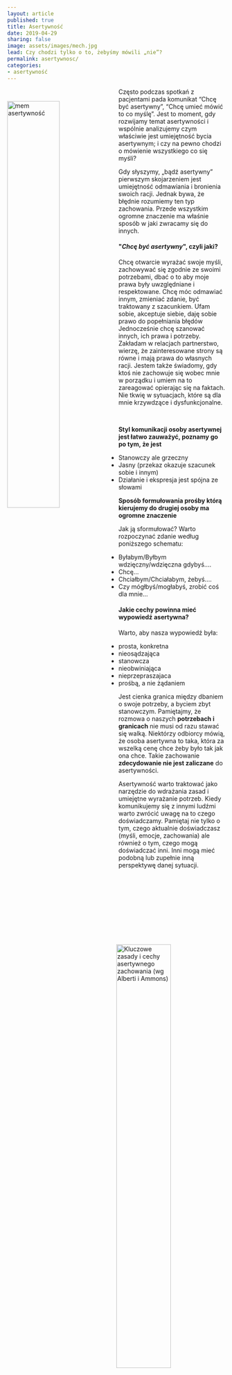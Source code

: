 ```yaml
---
layout: article
published: true
title: Asertywność
date: 2019-04-29
sharing: false
image: assets/images/mech.jpg
lead: Czy chodzi tylko o to, żebyśmy mówili „nie”?
permalink: asertywnosc/
categories:
- asertywność
---
```


<img alt="mem asertywność" src="{{root_url}}/assets/images/15566503140782102167087.png" style="float:left; width: 49%; margin-right: 10px; margin-bottom: 30px; margin-top: 30px;" />

Często podczas spotkań z pacjentami pada komunikat “Chcę być asertywny”, “Chcę umieć mówić to co myślę”. Jest to moment, gdy rozwijamy temat asertywności i wspólnie analizujemy czym właściwie jest umiejętność bycia asertywnym; i czy na pewno chodzi o mówienie wszystkiego co się myśli?

Gdy słyszymy, „bądź asertywny” pierwszym skojarzeniem jest umiejętność odmawiania i bronienia swoich racji. Jednak bywa, że błędnie rozumiemy ten typ zachowania. Przede wszystkim ogromne znaczenie ma właśnie sposób w jaki zwracamy się do innych.

#### "_Chcę być asertywny_", czyli jaki?

Chcę otwarcie wyrażać swoje myśli, zachowywać się zgodnie ze swoimi potrzebami, dbać o to aby moje prawa były uwzględniane i respektowane. Chcę móc odmawiać innym, zmieniać zdanie, być traktowany z szacunkiem. Ufam sobie, akceptuje siebie, daję sobie prawo do popełniania błędów Jednocześnie chcę  szanować innych, ich prawa i potrzeby. Zakładam w relacjach partnerstwo, wierzę, że zainteresowane strony są równe i mają prawa do własnych racji.  Jestem  także świadomy, gdy ktoś nie zachowuje się wobec mnie w porządku i umiem na to zareagować opierając się na faktach. Nie tkwię w sytuacjach, które są dla mnie krzywdzące i dysfunkcjonalne.
 
<img src="{{root_url}}/assets/images/zasady-asertywnosci.jpg" alt="Kluczowe zasady i cechy asertywnego zachowania (wg Alberti i Ammons)" style="float: right; width: 50%; margin-left: 10px" />
<br>

**Styl komunikacji osoby asertywnej jest łatwo zauważyć,  poznamy go po tym, że jest**

- Stanowczy ale grzeczny
- Jasny (przekaz okazuje szacunek sobie i innym)
- Działanie i ekspresja  jest spójna ze słowami
 
**Sposób formułowania prośby którą kierujemy do drugiej osoby ma ogromne znaczenie**

Jak ją sformułować? Warto rozpoczynać zdanie według poniższego schematu:
 
- Byłabym/Byłbym wdzięczny/wdzięczna gdybyś….
- Chcę...
- Chciałbym/Chciałabym, żebyś….
- Czy mógłbyś/mogłabyś, zrobić coś dla mnie…

#### Jakie cechy powinna mieć wypowiedź asertywna? 

Warto, aby nasza wypowiedź była: 
 
- prosta, konkretna
- nieosądzająca 
- stanowcza
- nieobwiniająca
- nieprzepraszajaca
- prośbą, a nie żądaniem
 
Jest cienka granica między dbaniem o swoje potrzeby, a byciem zbyt stanowczym. Pamiętajmy, że rozmowa o naszych **potrzebach i granicach** nie musi od razu stawać się walką.  Niektórzy odbiorcy mówią, że osoba asertywna to taka, która za wszelką cenę chce żeby było tak jak ona chce. Takie zachowanie **zdecydowanie nie jest zaliczane** do asertywności.
 
Asertywność warto traktować jako narzędzie do wdrażania zasad i umiejętne wyrażanie potrzeb. Kiedy komunikujemy  się z innymi ludźmi warto zwrócić uwagę na to czego doświadczamy. Pamiętaj nie tylko o tym, czego aktualnie doświadczasz (myśli, emocje, zachowania) ale również o tym, czego mogą doświadczać inni.
Inni mogą mieć podobną lub zupełnie  inną perspektywę danej sytuacji.
 
<div style="clear: both"></div>
 
#### Nie jest łatwo być asertywnym, ale warto

Często gdy zadbamy o swoje granice i potrzeby, odmawiając innym/nie zgadzając się na coś  bywa, że odczuwamy poczucie winy. Więc zdarza się, że przyjmujemy czyjąś prośbę wbrew swoim chęciom i sytuacja się powiela ponieważ zaczynam odczuwać złość lub czujemy się wykorzystani z uwagi na to, że się zgodziliśmy.

Tutaj z pomocą przychodzi nam nauka umiejętności asertywności. Warto zauważyć swoje myśli samokrytyczne 

> “Powinnam była się zgodzić”

I odpowiedzieć  na nie: 

> Przecież wytłumaczyłaś danej osobie dlaczego nie możesz się na coś zgodzić.
>
> Gdybym się zgodził to czułbym się niekomfortowo - mam teraz dużo na głowie, przecież mogę pomóc innym razem.
>
> Nie jest moim obowiązkiem zgadzać się na wszystko o co jestem poproszona.

**W rozwijaniu umiejętności asertywności nie chodzi o wyuczenie się powyższych formułek, ale o znalezienie takiej formy określeń, słów, które to będą dla nas komfortowe i  będziemy czuli się w porządku wobec siebie i innych będąc asertywnymi.**
